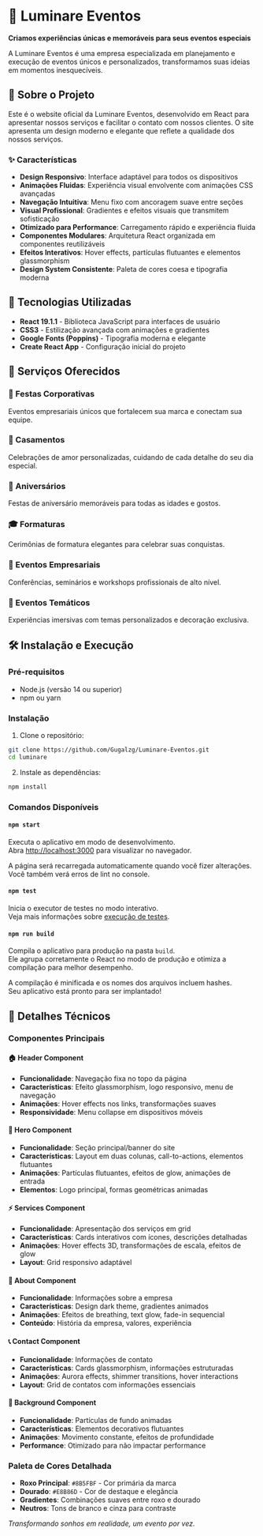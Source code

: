 # 🌟 Luminare Eventos

**Criamos experiências únicas e memoráveis para seus eventos especiais**

A Luminare Eventos é uma empresa especializada em planejamento e execução de eventos únicos e personalizados, transformamos suas ideias em momentos inesquecíveis.

## 🎯 Sobre o Projeto

Este é o website oficial da Luminare Eventos, desenvolvido em React para apresentar nossos serviços e facilitar o contato com nossos clientes. O site apresenta um design moderno e elegante que reflete a qualidade dos nossos serviços.

### ✨ Características

- **Design Responsivo**: Interface adaptável para todos os dispositivos
- **Animações Fluidas**: Experiência visual envolvente com animações CSS avançadas
- **Navegação Intuitiva**: Menu fixo com ancoragem suave entre seções
- **Visual Profissional**: Gradientes e efeitos visuais que transmitem sofisticação
- **Otimizado para Performance**: Carregamento rápido e experiência fluida
- **Componentes Modulares**: Arquitetura React organizada em componentes reutilizáveis
- **Efeitos Interativos**: Hover effects, partículas flutuantes e elementos glassmorphism
- **Design System Consistente**: Paleta de cores coesa e tipografia moderna

## 🚀 Tecnologias Utilizadas

- **React 19.1.1** - Biblioteca JavaScript para interfaces de usuário
- **CSS3** - Estilização avançada com animações e gradientes
- **Google Fonts (Poppins)** - Tipografia moderna e elegante
- **Create React App** - Configuração inicial do projeto

## 🎨 Serviços Oferecidos

### 🎉 Festas Corporativas
Eventos empresariais únicos que fortalecem sua marca e conectam sua equipe.

### 💍 Casamentos
Celebrações de amor personalizadas, cuidando de cada detalhe do seu dia especial.

### 🎂 Aniversários
Festas de aniversário memoráveis para todas as idades e gostos.

### 🎓 Formaturas
Cerimônias de formatura elegantes para celebrar suas conquistas.

### 🏢 Eventos Empresariais
Conferências, seminários e workshops profissionais de alto nível.

### 🎪 Eventos Temáticos
Experiências imersivas com temas personalizados e decoração exclusiva.

## 🛠️ Instalação e Execução

### Pré-requisitos
- Node.js (versão 14 ou superior)
- npm ou yarn

### Instalação

1. Clone o repositório:
```bash
git clone https://github.com/Gugalzg/Luminare-Eventos.git
cd luminare
```

2. Instale as dependências:
```bash
npm install
```

### Comandos Disponíveis

#### `npm start`
Executa o aplicativo em modo de desenvolvimento.\
Abra [http://localhost:3000](http://localhost:3000) para visualizar no navegador.

A página será recarregada automaticamente quando você fizer alterações.\
Você também verá erros de lint no console.

#### `npm test`
Inicia o executor de testes no modo interativo.\
Veja mais informações sobre [execução de testes](https://facebook.github.io/create-react-app/docs/running-tests).

#### `npm run build`
Compila o aplicativo para produção na pasta `build`.\
Ele agrupa corretamente o React no modo de produção e otimiza a compilação para melhor desempenho.

A compilação é minificada e os nomes dos arquivos incluem hashes.\
Seu aplicativo está pronto para ser implantado!

## 🎨 Detalhes Técnicos

### Componentes Principais

#### 🏠 **Header Component**
- **Funcionalidade**: Navegação fixa no topo da página
- **Características**: Efeito glassmorphism, logo responsivo, menu de navegação
- **Animações**: Hover effects nos links, transformações suaves
- **Responsividade**: Menu collapse em dispositivos móveis

#### 🌟 **Hero Component** 
- **Funcionalidade**: Seção principal/banner do site
- **Características**: Layout em duas colunas, call-to-actions, elementos flutuantes
- **Animações**: Partículas flutuantes, efeitos de glow, animações de entrada
- **Elementos**: Logo principal, formas geométricas animadas

#### ⚡ **Services Component**
- **Funcionalidade**: Apresentação dos serviços em grid
- **Características**: Cards interativos com ícones, descrições detalhadas
- **Animações**: Hover effects 3D, transformações de escala, efeitos de glow
- **Layout**: Grid responsivo adaptável

#### 📖 **About Component**
- **Funcionalidade**: Informações sobre a empresa
- **Características**: Design dark theme, gradientes animados
- **Animações**: Efeitos de breathing, text glow, fade-in sequencial
- **Conteúdo**: História da empresa, valores, experiência

#### 📞 **Contact Component**
- **Funcionalidade**: Informações de contato
- **Características**: Cards glassmorphism, informações estruturadas
- **Animações**: Aurora effects, shimmer transitions, hover interactions
- **Layout**: Grid de contatos com informações essenciais

#### 🌌 **Background Component**
- **Funcionalidade**: Partículas de fundo animadas
- **Características**: Elementos decorativos flutuantes
- **Animações**: Movimento constante, efeitos de profundidade
- **Performance**: Otimizado para não impactar performance

### Paleta de Cores Detalhada

- **Roxo Principal**: `#8B5FBF` - Cor primária da marca
- **Dourado**: `#E8B86D` - Cor de destaque e elegância
- **Gradientes**: Combinações suaves entre roxo e dourado
- **Neutros**: Tons de branco e cinza para contraste

*Transformando sonhos em realidade, um evento por vez.*
